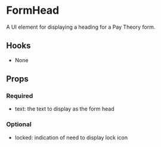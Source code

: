 # FormHead

A UI element for displaying a heading for a Pay Theory form.

## Hooks

- None

## Props

### Required

- text: the text to display as the form head

### Optional

- locked: indication of need to display lock icon
